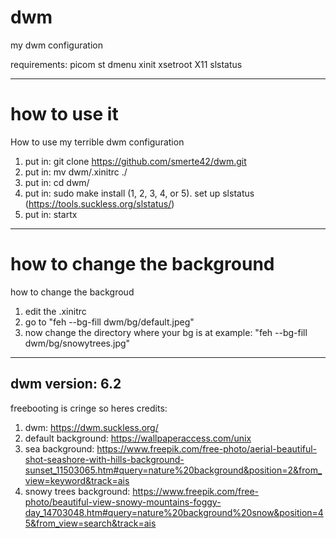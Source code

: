 # dwm
my dwm configuration

requirements:
picom
st
dmenu
xinit
xsetroot
X11
slstatus

------------------------------------
# how to use it
How to use my terrible dwm configuration

1. put in: git clone https://github.com/smerte42/dwm.git
2. put in: mv dwm/.xinitrc ./
3. put in: cd dwm/
4. put in: sudo make install
(1, 2, 3, 4, or 5). set up slstatus (https://tools.suckless.org/slstatus/)
6. put in: startx

------------------------------------
# how to change the background
how to change the backgroud

1. edit the .xinitrc
2. go to "feh --bg-fill dwm/bg/default.jpeg"
3. now change the directory where your bg is at example: "feh --bg-fill dwm/bg/snowytrees.jpg"
------------------------------------
dwm version: 6.2
------------------------------------
freebooting is cringe so heres credits:
1. dwm: https://dwm.suckless.org/
2. default background: https://wallpaperaccess.com/unix
3. sea background: https://www.freepik.com/free-photo/aerial-beautiful-shot-seashore-with-hills-background-sunset_11503065.htm#query=nature%20background&position=2&from_view=keyword&track=ais
4. snowy trees background: https://www.freepik.com/free-photo/beautiful-view-snowy-mountains-foggy-day_14703048.htm#query=nature%20background%20snow&position=45&from_view=search&track=ais
